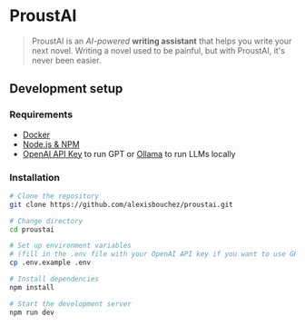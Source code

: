 # ProustAI

> ProustAI is an _AI-powered_ **writing assistant** that helps you write your next novel. Writing a novel used to be painful, but with ProustAI, it's never been easier.

## Development setup

### Requirements

- [Docker](https://www.docker.com)
- [Node.js & NPM](https://nodejs.org)
- [OpenAI API Key](https://platform.openai.com) to run GPT or [Ollama](https://ollama.com) to run LLMs locally

### Installation

```bash
# Clone the repository
git clone https://github.com/alexisbouchez/proustai.git

# Change directory
cd proustai

# Set up environment variables
# (fill in the .env file with your OpenAI API key if you want to use GPT)
cp .env.example .env

# Install dependencies
npm install

# Start the development server
npm run dev
```

